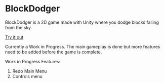 # BlockDodger
BlockDodger is a 2D game made with Unity where you dodge blocks falling from the sky.

[Try it out](https://jnicol17.github.io/BlockDodger/v1/index.html)

Currently a Work in Progress. The main gameplay is done but more features need to be added before the game is complete.

Work in Progress Features:
1. Redo Main Menu
2. Controls menu
